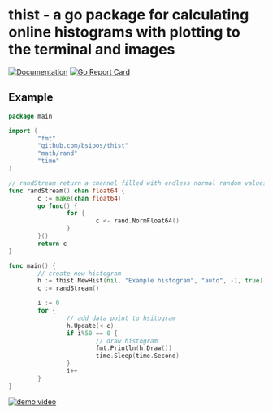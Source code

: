 thist - a go package for calculating online histograms with plotting to the terminal and images
===============================================================================================
[![Documentation](https://godoc.org/github.com/bsipos/thist?status.svg)](http://godoc.org/github.com/bsipos/thist)
[![Go Report Card](https://goreportcard.com/badge/github.com/bsipos/thist)](https://goreportcard.com/report/github.com/bsipos/thist)

Example
-------

```go
package main

import (
        "fmt"
        "github.com/bsipos/thist"
        "math/rand"
        "time"
)

// randStream return a channel filled with endless normal random values
func randStream() chan float64 {
        c := make(chan float64)
        go func() {
                for {
                        c <- rand.NormFloat64()
                }
        }()
        return c
}

func main() {
        // create new histogram
        h := thist.NewHist(nil, "Example histogram", "auto", -1, true)
        c := randStream()

        i := 0
        for {
                // add data point to hsitogram
                h.Update(<-c)
                if i%50 == 0 {
                        // draw histogram
                        fmt.Println(h.Draw())
                        time.Sleep(time.Second)
                }
                i++
        }
}

```

[![demo video](http://img.youtube.com/vi/7mrs1QGDyys/0.jpg)](http://www.youtube.com/watch?v=7mrs1QGDyys)
